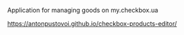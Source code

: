 Application for managing goods on my.checkbox.ua

https://antonpustovoi.github.io/checkbox-products-editor/
